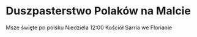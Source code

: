 # Duszpasterstwo Polaków na Malcie

Msze święte po polsku
Niedziela 12:00
Kościół Sarria we Florianie
